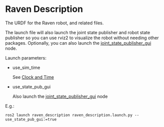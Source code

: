 # Raven Description

The URDF for the Raven robot, and related files.

The launch file will also launch the joint state publisher and robot state publisher so you can use rviz2 to
visualize the robot without needing other packages. Optionally, you can also launch the [joint_state_publisher_gui](http://wiki.ros.org/joint_state_publisher_gui) node.

Launch parameters:

- use_sim_time
    
    See [Clock and Time](https://design.ros2.org/articles/clock_and_time.html)

- use_state_pub_gui
    
    Also launch the [joint_state_publisher_gui](http://wiki.ros.org/joint_state_publisher_gui) node

E.g.:

    ros2 launch raven_description raven_description.launch.py -- use_state_pub_gui:=true
